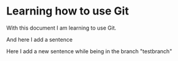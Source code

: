 
Learning how to use Git
=======================

With this document I am learning to use Git.

And here I add a sentence

Here I add a new sentence while being in the branch "testbranch"
